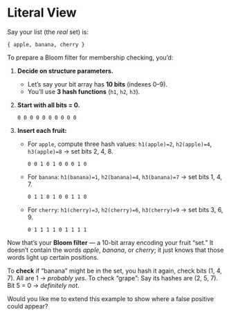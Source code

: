 # Literal View

Say your list (the *real* set) is:

```text
{ apple, banana, cherry }
````

To prepare a Bloom filter for membership checking, you’d:

1. **Decide on structure parameters.**

   * Let’s say your bit array has **10 bits** (indexes 0–9).
   * You’ll use **3 hash functions** (`h1`, `h2`, `h3`).

2. **Start with all bits = 0.**

   ```
   0 0 0 0 0 0 0 0 0 0
   ```

3. **Insert each fruit:**

   * For `apple`, compute three hash values:
     `h1(apple)=2`, `h2(apple)=4`, `h3(apple)=8`
     → set bits 2, 4, 8.

     ```
     0 0 1 0 1 0 0 0 1 0
     ```

   * For `banana`:
     `h1(banana)=1`, `h2(banana)=4`, `h3(banana)=7`
     → set bits 1, 4, 7.

     ```
     0 1 1 0 1 0 0 1 1 0
     ```

   * For `cherry`:
     `h1(cherry)=3`, `h2(cherry)=6`, `h3(cherry)=9`
     → set bits 3, 6, 9.

     ```
     0 1 1 1 1 0 1 1 1 1
     ```

Now that’s your **Bloom filter** — a 10-bit array encoding your fruit “set.”
It doesn’t contain the words *apple*, *banana*, or *cherry*; it just knows that those words light up certain positions.

To **check** if “banana” might be in the set, you hash it again, check bits (1, 4, 7).
All are 1 → *probably yes*.
To check “grape”:
Say its hashes are (2, 5, 7). Bit 5 = 0 → *definitely not*.

Would you like me to extend this example to show where a false positive could appear?


